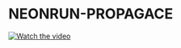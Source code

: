 # NEONRUN-PROPAGACE

[![Watch the video](https://img.youtube.com/vi/dQw4w9WgXcQ/0.jpg)](NEONRUN_VID.mp4)

